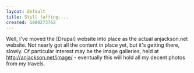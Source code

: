 ```yaml
---
layout: default
title: Still faffing....
created: 1080273762
---
```

Well, I've moved the [Drupal] website into place as the actual anjackson.net website.  Not nearly got all the content in place yet, but it's getting there, slowly.  Of particular interest may be the image galleries, held at http://anjackson.net/image/ - eventually this will hold all my decent photos from my travels.
